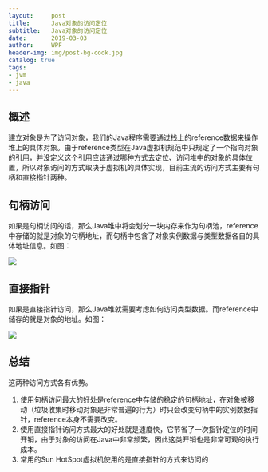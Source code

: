 ```yaml
---
layout:     post
title:      Java对象的访问定位
subtitle:   Java对象的访问定位
date:       2019-03-03
author:     WPF
header-img: img/post-bg-cook.jpg
catalog: true
tags:
- jvm
- java
---
```


## 概述
建立对象是为了访问对象，我们的Java程序需要通过栈上的reference数据来操作堆上的具体对象。由于reference类型在Java虚拟机规范中只规定了一个指向对象的引用，并没定义这个引用应该通过哪种方式去定位、访问堆中的对象的具体位置，所以对象访问的方式取决于虚拟机的具体实现，目前主流的访问方式主要有句柄和直接指针两种。

## 句柄访问
如果是句柄访问的话，那么Java堆中将会划分一块内存来作为句柄池，reference中存储的就是对象的句柄地址，而句柄中包含了对象实例数据与类型数据各自的具体地址信息。如图：

![](https://ws2.sinaimg.cn/large/006tKfTcly1g0ps8qna2fj30q50e8755.jpg)

## 直接指针
如果是直接指针访问，那么Java堆就需要考虑如何访问类型数据。而reference中储存的就是对象的地址。如图：

![](https://ws1.sinaimg.cn/large/006tKfTcly1g0psf9mh91j30oj0e8aao.jpg)

## 总结
这两种访问方式各有优势。
1. 使用句柄访问最大的好处是reference中存储的稳定的句柄地址，在对象被移动（垃圾收集时移动对象是非常普遍的行为）时只会改变句柄中的实例数据指针，reference本身不需要改变。
2. 使用直接指针访问方式最大的好处就是速度快，它节省了一次指针定位的时间开销，由于对象的访问在Java中非常频繁，因此这类开销也是非常可观的执行成本。
3. 常用的Sun HotSpot虚拟机使用的是直接指针的方式来访问的

